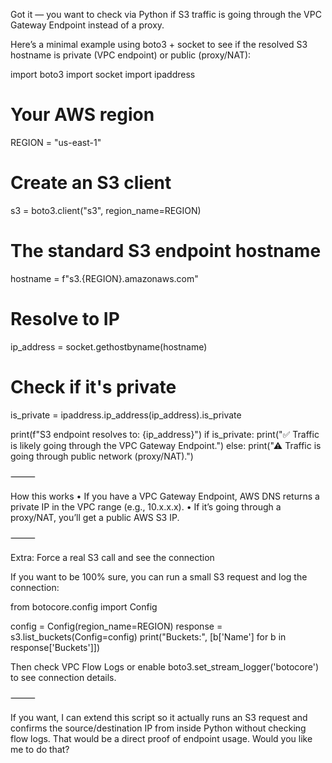 Got it — you want to check via Python if S3 traffic is going through the VPC Gateway Endpoint instead of a proxy.

Here’s a minimal example using boto3 + socket to see if the resolved S3 hostname is private (VPC endpoint) or public (proxy/NAT):

import boto3
import socket
import ipaddress

# Your AWS region
REGION = "us-east-1"

# Create an S3 client
s3 = boto3.client("s3", region_name=REGION)

# The standard S3 endpoint hostname
hostname = f"s3.{REGION}.amazonaws.com"

# Resolve to IP
ip_address = socket.gethostbyname(hostname)

# Check if it's private
is_private = ipaddress.ip_address(ip_address).is_private

print(f"S3 endpoint resolves to: {ip_address}")
if is_private:
    print("✅ Traffic is likely going through the VPC Gateway Endpoint.")
else:
    print("⚠ Traffic is going through public network (proxy/NAT).")


⸻

How this works
	•	If you have a VPC Gateway Endpoint, AWS DNS returns a private IP in the VPC range (e.g., 10.x.x.x).
	•	If it’s going through a proxy/NAT, you’ll get a public AWS S3 IP.

⸻

Extra: Force a real S3 call and see the connection

If you want to be 100% sure, you can run a small S3 request and log the connection:

from botocore.config import Config

config = Config(region_name=REGION)
response = s3.list_buckets(Config=config)
print("Buckets:", [b['Name'] for b in response['Buckets']])

Then check VPC Flow Logs or enable boto3.set_stream_logger('botocore') to see connection details.

⸻

If you want, I can extend this script so it actually runs an S3 request and confirms the source/destination IP from inside Python without checking flow logs. That would be a direct proof of endpoint usage. Would you like me to do that?